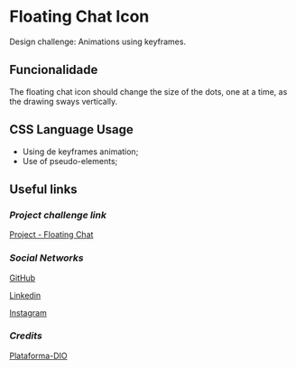 # **Floating Chat Icon**

Design challenge: Animations using keyframes.

## **Funcionalidade**

The floating chat icon should change the size of the dots, one at a time, as the drawing sways vertically.

## **CSS Language Usage**

- Using de keyframes animation;
- Use of pseudo-elements;

## **Useful links**

### _Project challenge link_

[Project - Floating Chat](http://127.0.0.1:5500/index.html)

### _Social Networks_

[GitHub](https://github.com/LayzaDev)

[Linkedin](https://www.linkedin.com/in/layza-nauane-dev12/)

[Instagram](https://www.instagram.com/layza.nauane/)

### _Credits_

[Plataforma-DIO](https://www.dio.me/en)

